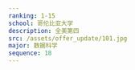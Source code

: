 ```yaml
---
ranking: 1-15
school: 哥伦比亚大学
description: 全美第四
src: /assets/offer_update/101.jpg
major: 数据科学
sequence: 18
---
```

